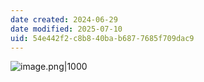 ```yaml
---
date created: 2024-06-29
date modified: 2025-07-10
uid: 54e442f2-c8b8-40ba-b687-7685f709dac9
---
```


![image.png|1000](https://imagehosting4picgo.oss-cn-beijing.aliyuncs.com/imagehosting/fix-dir%2Fpicgo%2Fpicgo-clipboard-images%2F2024%2F06%2F29%2F17-22-53-387ae088d3c7d5a28eeef01e3900306d-20240629172253-a64acd.png)
